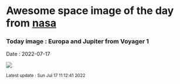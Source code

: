 
# Awesome space image of the day from [nasa](https://api.nasa.gov/)

### Today image : Europa and Jupiter from Voyager 1

Date : 2022-07-17


![](https://apod.nasa.gov/apod/image/2207/EuropaJupiter_Voyager_960.jpg)

<small>Latest update : Sun Jul 17 11:12:41 2022</small>


